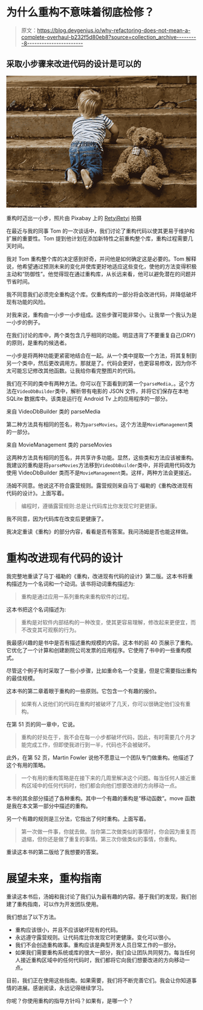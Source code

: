 # 为什么重构不意味着彻底检修？

> 原文：<https://blog.devgenius.io/why-refactoring-does-not-mean-a-complete-overhaul-b232f5d80eb8?source=collection_archive---------8----------------------->

## 采取小步骤来改进代码的设计是可以的

![](img/4f8403243a3197270db070dcf9cb25d8.png)

重构时迈出一小步，照片由 Pixabay 上的 [RetyiRetyi](https://pixabay.com/users/retyiretyi-501347/) 拍摄

在最近与我的同事 Tom 的一次谈话中，我们讨论了重构代码以使其更易于维护和扩展的重要性。Tom 提到他计划在添加新特性之前重构整个库，重构过程需要几天时间。

我对 Tom 重构整个库的决定感到好奇，并问他是如何确定这是必要的。Tom 解释说，他希望通过预测未来的变化并使库更好地适应这些变化，使他的方法变得积极主动和“防御性”。他觉得现在通过重构库，从长远来看，他可以避免潜在的问题并节省时间。

我不同意我们必须完全重构这个库。仅重构库的一部分将会改进代码，并降低破坏现有功能的风险。

对我来说，重构由一小步一小步组成。这些步骤可能非常小。让我举一个我认为是一小步的例子。

在我们讨论的库中，两个类包含几乎相同的功能。明显违背了不要重复自己(DRY)的原则，是重构的候选者。

一小步是将两种功能更紧密地结合在一起。从一个类中提取一个方法，将其复制到另一个类中，然后更改调用方。那就是了。代码会更好，也更容易修改，因为你不太可能忘记修改其他函数。让我给你看完整图片的代码。

我们在不同的类中有两种方法。你可以在下面看到的第一个`parseMedia,`。这个方法在`VideoDbBuilder`类中，解析带有电影的 JSON 文件，并将它们保存在本地 SQLite 数据库中。该类是运行在 Android Tv 上的应用程序的一部分。

来自 VideoDbBuilder 类的 parseMedia

第二种方法具有相同的签名，称为`parseMovies`。这个方法是`MovieManagement`类的一部分。

来自 MovieManagement 类的 parseMovies

这两种方法具有相同的签名，并共享许多功能。显然，这些类和方法应该被重构。我建议的重构是将`parseMovies`方法移到`VideoDbBuilder`类中，并将调用代码改为使用 VideoDbBuilder 类而不是`MovieManagement`类。这样，两种方法会更接近。

汤姆不同意。他说这不符合露营规则。露营规则来自马丁·福勒的《重构改进现有代码的设计》。上面写着。

> 编程时，遵循露营规则:总是让代码库比你发现它时更健康。

我不同意，因为代码库在改变后更健康了。

我决定重读《重构》的部分内容，看看是否有答案。我问汤姆是否也能这样做。

# 重构改进现有代码的设计

我完整地重读了马丁·福勒的《重构，改进现有代码的设计》第二版。这本书将重构描述为一个名词和一个动词。该书将动词重构描述为:

> 重构是通过应用一系列重构来重构软件的过程。

这本书把这个名词描述为:

> 重构是对软件内部结构的一种改变，使其更容易理解，修改起来更便宜，而不改变其可观察的行为。

我最感兴趣的是书中是否有描述重构规模的内容。这本书的前 40 页展示了重构。它优化了一个计算和创建剧院公司发票的应用程序。它使用了书中的一些重构模式。

尽管这个例子有时采取了一些小步骤，比如重命名一个变量，但是它需要指出重构的最佳规模。

这本书的第二章着眼于重构的一些原则。它包含一个有趣的报价。

> 如果有人说他们的代码在重构时被破坏了几天，你可以很确定他们没有重构。

在第 51 页的同一章中，它说。

> 重构的好处在于，我不会在每一小步都破坏代码，因此，有时需要几个月才能完成工作，但即使我进行到一半，代码也不会被破坏。

此外，在第 52 页，Martin Fowler 说他不愿意让一个团队专门做重构。他描述了这个有用的策略。

> 一个有用的重构策略是在接下来的几周里解决这个问题。每当任何人接近重构区域中的任何代码时，他们都会向他们想要改进的方向移动一点。

本书的其余部分描述了各种重构。其中一个有趣的重构是“移动函数”。move 函数是我在本文第一部分中描述的重构。

另一个有趣的规则是三分法，它指出了何时重构。上面写着。

> 第一次做一件事，你就去做。当你第二次做类似的事情时，你会因为重复而退缩，但你还是做了重复的事情。第三次你做类似的事情，你重构。

重读这本书的第二版给了我想要的答案。

# 展望未来，重构指南

重读这本书后，汤姆和我讨论了我们认为最有趣的内容。基于我们的发现，我们创建了重构指南，可以作为开发团队使用。

我们想出了以下方法。

*   重构应该很小，并且不应该破坏现有的代码。
*   永远遵守露营规则。让代码库比你发现它时更健康。变化可以很小。
*   我们不会创造重构故事。重构应该是典型开发人员日常工作的一部分。
*   如果我们需要重构系统或库的很大一部分，我们会让团队共同努力。每当任何人接近重构区域中的任何代码时，我们都将它向我们想要改进的方向移动一点。

目前，我们正在使用这些指南。如果需要，我们将不断完善它们。我会让你知道事情的进展。感谢阅读，永远记得继续学习。

你呢？你使用重构的指导方针吗？如果有，是哪一个？
